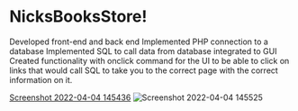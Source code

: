 # NicksBooksStore!

Developed front-end and back end 
Implemented PHP connection to a database
Implemented SQL to call data from database integrated to GUI
Created functionality with onclick command for the UI to be able to click on links that would call SQL to take you to the correct page with the correct information on it.



[Screenshot 2022-04-04 145436](https://user-images.githubusercontent.com/81642890/161612638-f7af5aa6-d10d-4a24-86de-db95daa76249.png)
![Screenshot 2022-04-04 145525](https://user-images.githubusercontent.com/81642890/161612651-43f05741-9d79-47cd-9045-1b22339cbc2b.png)
